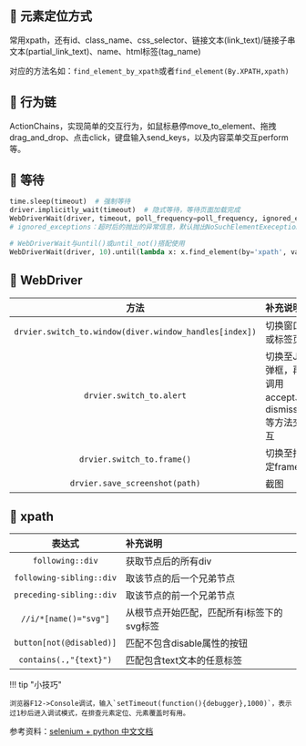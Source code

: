 ## 📌 元素定位方式

常用xpath，还有id、class_name、css_selector、链接文本(link_text)/链接子串文本(partial_link_text)、name、html标签(tag_name)

对应的方法名如：`find_element_by_xpath`或者`find_element(By.XPATH,xpath)`

## 📌 行为链

ActionChains，实现简单的交互行为，如鼠标悬停move_to_element、拖拽drag_and_drop、点击click，键盘输入send_keys，以及内容菜单交互perform等。

## 📌 等待

```python
time.sleep(timeout)  # 强制等待
driver.implicitly_wait(timeout)  # 隐式等待，等待页面加载完成
WebDriverWait(driver, timeout, poll_frequency=poll_frequency, ignored_exceptions=None)  # 显式等待，等待某个元素加载完
# ignored_exceptions：超时后的抛出的异常信息，默认抛出NoSuchElementExeception异常

# WebDriverWait与until()或until_not()搭配使用
WebDriverWait(driver, 10).until(lambda x: x.find_element(by='xpath', value=value), message=f'找不到元素')
```

## 📌 WebDriver

|                           方法                           | 补充说明                           |
|:------------------------------------------------------:|:-------------------------------|
| `drvier.switch_to.window(diver.window_handles[index])` | 切换窗口或标签页                       |
|                `drvier.switch_to.alert`                | 切换至JS弹框，再调用accept、dismiss等方法交互 |
|               `drvier.switch_to.frame()`               | 切换至指定frame                     |
|             `drvier.save_screenshot(path)`             | 截图                             |

## 📌 xpath

|           表达式            | 补充说明                    |
|:------------------------:|:------------------------|
|     `following::div`     | 获取节点后的所有div             |
| `following-sibling::div` | 取该节点的后一个兄弟节点            |
| `preceding-sibling::div` | 取该节点的前一个兄弟节点            |
|  `//i/*[name()="svg"]`   | 从根节点开始匹配，匹配所有i标签下的svg标签 |
|  `button[not(@disabled)]`   | 匹配不包含disable属性的按钮 |
|  `contains(.,"{text}")`   | 匹配包含text文本的任意标签 |

!!! tip "小技巧"

    浏览器F12->Console调试，输入`setTimeout(function(){debugger},1000)`，表示过1秒后进入调试模式，在排查元素定位、元素覆盖时有用。


参考资料：[selenium + python 中文文档](https://python-selenium-zh.readthedocs.io/zh-cn/latest/)
